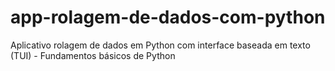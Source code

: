 # app-rolagem-de-dados-com-python
Aplicativo rolagem de dados em Python com interface baseada em texto (TUI) - Fundamentos básicos de Python

